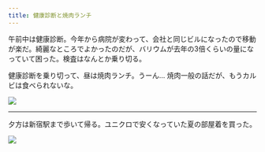 ```yaml
---
title: 健康診断と焼肉ランチ
---
```


午前中は健康診断。今年から病院が変わって、会社と同じビルになったので移動が楽だ。綺麗なところでよかったのだが、バリウムが去年の3倍くらいの量になっていて困った。検査はなんとか乗り切る。

健康診断を乗り切って、昼は焼肉ランチ。うーん... 焼肉一般の話だが、もうカルビは食べられないな。

![](https://photos.old.apkas.net/medium/202509/20250909-1R300215.webp)

---

夕方は新宿駅まで歩いて帰る。ユニクロで安くなっていた夏の部屋着を買った。

![](https://photos.old.apkas.net/medium/202509/20250909-1R300223.webp)

